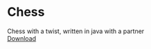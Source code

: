 # Chess
Chess with a twist, written in java with a partner<br />
[Download](https://github.com/M4rkFlor/Chess/blob/master/chess/Chess.png "Release Page")
